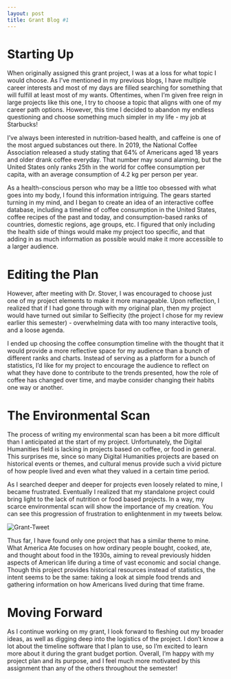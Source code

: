 ```yaml
---
layout: post
title: Grant Blog #1
---
```


# Starting Up
When originally assigned this grant project, I was at a loss for what topic I would choose.  As I’ve mentioned in my previous blogs, I have multiple career interests and most of my days are filled searching for something that will fulfill at least most of my wants.  Oftentimes, when I’m given free reign in large projects like this one, I try to choose a topic that aligns with one of my career path options.  However, this time I decided to abandon my endless questioning and choose something much simpler in my life - my job at Starbucks!

I’ve always been interested in nutrition-based health, and caffeine is one of the most argued substances out there.  In 2019, the National Coffee Association released a study stating that 64% of Americans aged 18 years and older drank coffee everyday.  That number may sound alarming, but the United States only ranks 25th in the world for coffee consumption per capita, with an average consumption of 4.2 kg per person per year.

As a health-conscious person who may be a little too obsessed with what goes into my body, I found this information intriguing.  The gears started turning in my mind, and I began to create an idea of an interactive coffee database, including a timeline of coffee consumption in the United States, coffee recipes of the past and today, and consumption-based ranks of countries, domestic regions, age groups, etc.  I figured that only including the health side of things would make my project too specific, and that adding in as much information as possible would make it more accessible to a larger audience.

# Editing the Plan
However, after meeting with Dr. Stover, I was encouraged to choose just one of my project elements to make it more manageable.  Upon reflection, I realized that if I had gone through with my original plan, then my project would have turned out similar to Selfiecity (the project I chose for my review earlier this semester) - overwhelming data with too many interactive tools, and a loose agenda.

I ended up choosing the coffee consumption timeline with the thought that it would provide a more reflective space for my audience than a bunch of different ranks and charts.  Instead of serving as a platform for a bunch of statistics, I’d like for my project to encourage the audience to reflect on what they have done to contribute to the trends presented, how the role of coffee has changed over time, and maybe consider changing their habits one way or another.

# The Environmental Scan
The process of writing my environmental scan has been a bit more difficult than I anticipated at the start of my project.  Unfortunately, the Digital Humanities field is lacking in projects based on coffee, or food in general.  This surprises me, since so many Digital Humanities projects are based on historical events or themes, and cultural menus provide such a vivid picture of how people lived and even what they valued in a certain time period.

As I searched deeper and deeper for projects even loosely related to mine, I became frustrated.  Eventually I realized that my standalone project could bring light to the lack of nutrition or food based projects.  In a way, my scarce environmental scan will show the importance of my creation.  You can see this progression of frustration to enlightenment in my tweets below.

![Grant-Tweet](https://skbiser23.github.io/skbiser23/images/Grant-Tweet.jpg)

Thus far, I have found only one project that has a similar theme to mine.  What America Ate focuses on how ordinary people bought, cooked, ate, and thought about food in the 1930s, aiming to reveal previously hidden aspects of American life during a time of vast economic and social change.  Though this project provides historical resources instead of statistics, the intent seems to be the same: taking a look at simple food trends and gathering information on how Americans lived during that time frame.

# Moving Forward
As I continue working on my grant, I look forward to fleshing out my broader ideas, as well as digging deep into the logistics of the project.  I don’t know a lot about the timeline software that I plan to use, so I’m excited to learn more about it during the grant budget portion.  Overall, I’m happy with my project plan and its purpose, and I feel much more motivated by this assignment than any of the others throughout the semester! 

